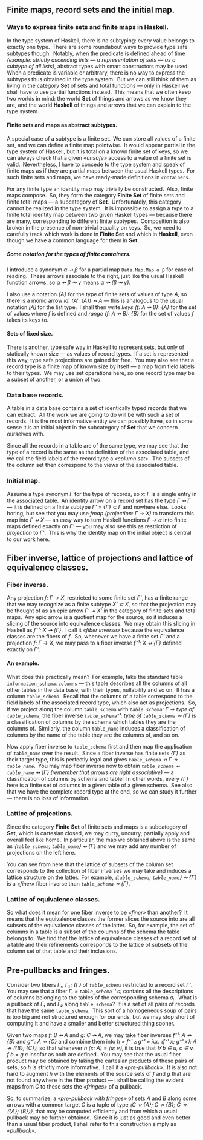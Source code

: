 ## Finite maps, record sets and the initial map.

### Ways to express finite sets and finite maps in Haskell.

In the type system of Haskell, there is no subtyping: every value belongs to
exactly one type. There are some roundabout ways to provide type safe subtypes
though. Notably, when the predicate is defined ahead of time _(example: strictly
ascending lists — a representation of sets — as a subtype of all lists)_,
abstract types with smart constructors may be used. When a predicate is variable
or arbitrary, there is no way to express the subtypes thus obtained in the type
system. But we can still think of them as living in the category **Set** of sets
and total functions — only in Haskell we shall have to use partial functions
instead. This means that we often keep two worlds in mind: the world **Set** of
things and arrows as we know they are, and the world **Haskell** of things and
arrows that we can explain to the type system.

#### Finite sets and maps as abstract subtypes.

A special case of a subtype is a finite set. We can store all values of a finite
set, and we can define a finite map pointwise. It would appear partial in the
type system of Haskell, but it is total on a known finite set of keys, so we can
always check that a given _«unsafe»_ access to a value of a finite set is
valid. Nevertheless, I have to concede to the type system and speak of finite
maps as if they are partial maps between the usual Haskell types. For such
finite sets and maps, we have ready-made definitions in `containers`.

For any finite type an identity map may trivially be constructed. Also, finite
maps compose. So, they form the category **Finite Set** of finite sets and
finite total maps — a subcategory of **Set**. Unfortunately, this category
cannot be realized in the type system. It is impossible to assign a type to a
finite total identity map between two given Haskell types — because there are
many, corresponding to different finite subtypes. Composition is also broken in
the presence of non-trivial equality on keys. So, we need to carefully track
which work is done in **Finite Set** and which in **Haskell**, even though we
have a common language for them in **Set**.

##### Some notation for the types of finite containers.

I introduce a synonym _α ⇸ β_ for a partial map `Data.Map.Map α β` for ease of
reading. These arrows associate to the right, just like the usual Haskell
function arrows, so _α ⇸ β ⇸ γ_ means _α ⇸ (β ⇸ γ)_.

I also use a notation _{A}_ for the type of finite sets of values of type _A_,
so there is a monic arrow _id: (Α': {A}) ↣ A_ — this is analogous to the usual
notation _[A]_ for the list type. I shall then write _keys (f: A ⇸ B): {A}_ for
the set of values where _f_ is defined and _range (f: A ⇸ B): {B}_ for the set
of values _f_ takes its keys to.

#### Sets of fixed size.

There is another, type safe way in Haskell to represent sets, but only of
statically known size — as values of record types. If a set is represented this
way, type safe projections are gained for free. You may also see that a record
type is a finite map of known size by itself — a map from field labels to their
types. We may use set operations here, so one record type may be a subset of
another, or a union of two.

### Data base records.

A table in a data base contains a set of identically typed records that we can
extract. All the work we are going to do will be with such a set of records. It
is the most informative entity we can possibly have, so in some sense it is an
initial object in the subcategory of **Set** that we concern ourselves with.

Since all the records in a table are of the same type, we may see that the type
of a record is the same as the definition of the associated table, and we call
the field labels of the record type a _«column set»_. The subsets of the column
set then correspond to the views of the associated table.

### Initial map.

Assume a type synonym _Γ_ for the type of records, so _x: Γ_ is a single entry
in the associated table. An identity arrow on a record set has the type _Γ ⇸ Γ_
— it is defined on a finite subtype _Γ' = {Γ} ⊂ Γ_ and nowhere else. Looks
boring, but see that you may use _fmap (projection: Γ → X)_ to transform this
map into _Γ ⇸ X_ — an easy way to turn Haskell functions _Γ → α_ into finite
maps defined exactly on _Γ'_ — you may also see this as restriction of _projection_ to _Γ'_. This is why the identity map on the initial object
is central to our work here.

## Fiber inverse, lattice of projections and lattice of equivalence classes.

### Fiber inverse.

Any projection _f: Γ → X_, restricted to some finite set _Γ'_, has a finite
range that we may recognize as a finite subtype _X' ⊂ X_, so that the projection
may be thought of as an epic arrow _Γ' ↠ X'_ in the category of finite sets and
total maps. Any epic arrow is a quotient map for the source, so it induces a
slicing of the source into equivalence classes. We may obtain this slicing in
Haskell as _f⁻¹: X ⇸ {Γ}_. I call it _«fiber inverse»_ because the equivalence
classes are the fibers of _f_. So, whenever we have a finite set _Γ'_ and a
projection _f: Γ → X_, we may pass to a fiber inverse _f⁻¹: X ⇸ {Γ}_ defined
exactly on _Γ'_.

#### An example.

What does this practically mean? For example, take the standard table
[`information_schema.columns`] — this table describes all the columns of all
other tables in the data base, with their types, nullability and so on. It has a
column `table_schema`. Recall that the columns of a table correspond to the
field labels of the associated record type, which also act as projections. So,
if we project along the column `table_schema` with _`table_schema`: Γ → type of
`table_schema`_, the fiber inverse _`table_schema`⁻¹: type of `table_schema` ⇸
{Γ}_ is a classification of columns by the schema which tables they are the
columns of. Similarly, the column `table_name` induces a classification of
columns by the name of the table they are the columns of, and so on.

Now apply fiber inverse to `table_schema` first and then map the application of
`table_name` over the result. Since a fiber inverse has finite sets _{Γ}_ as
their target type, this is perfectly legal and gives _`table_schema` ⇸ Γ ⇸
`table_name`_. You may map fiber inverse now to obtain _`table_schema` ⇸
`table_name` ⇸ {Γ}_ _(remember that arrows are right associative)_ — a
classification of columns by schema and table! In other words, every _{Γ}_ here
is a finite set of columns in a given table of a given schema. See also that we
have the complete record type at the end, so we can study it further — there is
no loss of information.

### Lattice of projections.

Since the category **Finite Set** of finite sets and maps is a subcategory of
**Set**, which is cartesian closed, we may curry, uncurry, partially apply and
overall feel like home. In particular, the map we obtained above is the same as
_⟨`table_schema`; `table_name`⟩ ⇸ {Γ}_ and we may add any number of projections
on the left here.

You can see from here that the lattice of subsets of the column set corresponds
to the collection of fiber inverses we may take and induces a lattice structure
on the latter. For example, _⟨`table_schema`; `table_name`⟩ ⇸ {Γ}_ is a
_«finer»_ fiber inverse than _`table_schema` ⇸ {Γ}_.

### Lattice of equivalence classes.

So what does it mean for one fiber inverse to be _«finer»_ than another? It
means that the equivalence classes the former slices the source into are all
subsets of the equivalence classes of the latter. So, for example, the set of
columns in a table is a subset of the columns of the schema the table belongs
to. We find that the lattice of equivalence classes of a record set of a table
and their refinements corresponds to the lattice of subsets of the column set of
that table and their inclusions.

## Pre-pullbacks and fringes.

Consider two fibers _Γ₁, Γ₂: {Γ}_ of _`table_schema`_ restricted to a record set
_Γ'_. You may see that a fiber _Γᵢ = `table_schema`⁻¹ σᵢ_ contains all the
descriptions of columns belonging to the tables of the corresponding schema
_σᵢ_. What is a pullback of _Γ₁_ and _Γ₂_ along `table_schema`? It is a set of
all pairs of records that have the same `table_schema`. This sort of a
homogeneous soup of pairs is too big and not structured enough for our ends, but
we may stop short of computing it and have a smaller and better structured thing
sooner.

Given two maps _f: B ⇸ A_ and _g: C ⇸ A_, we may take fiber inverses _f⁻¹: A ⇸
{B}_ and _g⁻¹: A ⇸ {C}_ and combine them into _h = f⁻¹ ▵ g⁻¹ = λx. ⟨f⁻¹ x; g⁻¹
x⟩: A ⇸ ⟨{B}; {C}⟩_, so that whenever _h (x: A) = ⟨u; v⟩_, it is true that _∀ b
∈ u, c ∈ v. f b = g c_ insofar as both are defined. You may see that the usual
fiber product may be obtained by taking the cartesian products of these pairs of
sets, so _h_ is strictly more informative. I call it a _«pre-pullback»_. It is
also not hard to augment _h_ with the elements of the source sets of _f_ and _g_
that are not found anywhere in the fiber product — I shall be calling the
evident maps from _C_ to these sets the _«fringes»_ of a pullback.

So, to summarize, a _«pre-pullback with fringes»_ of sets _A_ and _B_ along some
arrows with a common target _C_ is a tuple of type _⟨C ⇸ {A}; C ⇸ {B}; C ⇸ ⟨{A};
{B}⟩⟩_, that may be computed efficiently and from which a usual pullback may be
further obtained. Since it is just as good and even better than a usual fiber
product, I shall refer to this construction simply as _«pullback»_.


[`information_schema.columns`]: https://www.postgresql.org/docs/13/infoschema-columns.html
